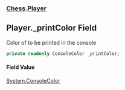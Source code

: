 ### [Chess](Chess.md 'Chess').[Player](Chess.Player.md 'Chess.Player')

## Player._printColor Field

Color of to be printed in the console

```csharp
private readonly ConsoleColor _printColor;
```

#### Field Value
[System.ConsoleColor](https://docs.microsoft.com/en-us/dotnet/api/System.ConsoleColor 'System.ConsoleColor')